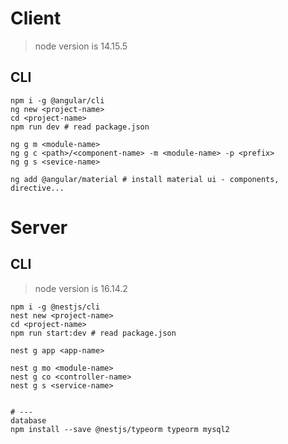 # Client
> node version is 14.15.5
## CLI
```
npm i -g @angular/cli
ng new <project-name>
cd <project-name>
npm run dev # read package.json

ng g m <module-name>
ng g c <path>/<component-name> -m <module-name> -p <prefix>
ng g s <sevice-name>

ng add @angular/material # install material ui - components, directive...
```

# Server
## CLI
> node version is 16.14.2
```
npm i -g @nestjs/cli
nest new <project-name>
cd <project-name>
npm run start:dev # read package.json

nest g app <app-name>

nest g mo <module-name>
nest g co <controller-name>
nest g s <service-name>


# ---
database
npm install --save @nestjs/typeorm typeorm mysql2
```
